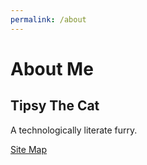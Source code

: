 ```yaml
---
permalink: /about
---
```


# About Me

## Tipsy The Cat
A technologically literate furry.



[Site Map](/sitemap)